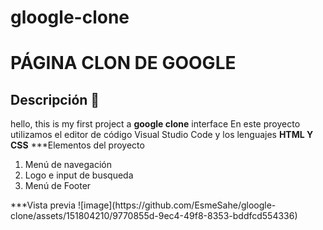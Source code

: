 # gloogle-clone
# PÁGINA CLON DE GOOGLE 
## Descripción 👀
hello, this is my first project a **google clone** interface 
En este proyecto utilizamos el editor de código Visual Studio Code y los lenguajes **HTML Y CSS**
***Elementos del proyecto
<ol>
  <li>Menú de navegación</li>
  <li>Logo e input de busqueda</li>
  <li>Menú de Footer</li>
</ol>
***Vista previa 
![image](https://github.com/EsmeSahe/gloogle-clone/assets/151804210/9770855d-9ec4-49f8-8353-bddfcd554336)

